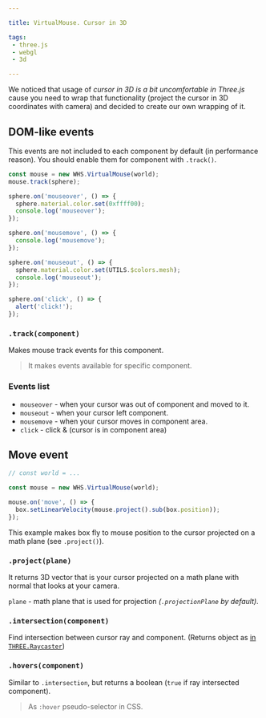 ```yaml
---

title: VirtualMouse. Cursor in 3D

tags:
 - three.js
 - webgl
 - 3d

---
```


We noticed that usage of _cursor in 3D is a bit uncomfortable in Three.js_ cause you need to wrap that functionality (project the cursor in 3D coordinates with camera) and decided to create our own wrapping of it.

## DOM-like events

This events are not included to each component by default (in performance reason). You should enable them for component with `.track()`.

```javascript
const mouse = new WHS.VirtualMouse(world);
mouse.track(sphere);

sphere.on('mouseover', () => {
  sphere.material.color.set(0xffff00);
  console.log('mouseover');
});

sphere.on('mousemove', () => {
  console.log('mousemove');
});

sphere.on('mouseout', () => {
  sphere.material.color.set(UTILS.$colors.mesh);
  console.log('mouseout');
});

sphere.on('click', () => {
  alert('click!');
});
```

### `.track(component)`

Makes mouse track events for this component.
> It makes events available for specific component.

### Events list

- `mouseover` - when your cursor was out of component and moved to it.
- `mouseout` - when your cursor left component.
- `mousemove` - when your cursor moves in component area.
- `click` - click & (cursor is in component area)


## Move event

```javascript
// const world = ...

const mouse = new WHS.VirtualMouse(world);

mouse.on('move', () => {
  box.setLinearVelocity(mouse.project().sub(box.position));
});

```

This example makes box fly to mouse position to the cursor projected on a math plane (see `.project()`).

### `.project(plane)`

It returns 3D vector that is your cursor projected on a math plane with normal that looks at your camera.

`plane` - math plane that is used for projection _(`.projectionPlane` by default)_.

### `.intersection(component)`

Find intersection between cursor ray and component. (Returns object as [in `THREE.Raycaster`](https://threejs.org/docs/index.html?q=rayc#Reference/Core/Raycaster.intersectObject))

### `.hovers(component)`

Similar to `.intersection`, but returns a boolean (`true` if ray intersected component).

> As `:hover` pseudo-selector in CSS.
